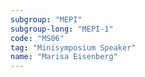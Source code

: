```yaml
---
subgroup: "MEPI"
subgroup-long: "MEPI-1"
code: "MS06"
tag: "Minisymposium Speaker"
name: "Marisa Eisenberg"
---
```

